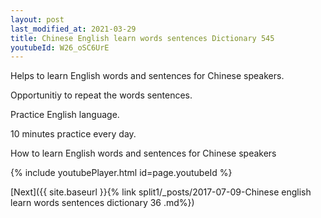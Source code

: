 ```yaml
---
layout: post
last_modified_at: 2021-03-29
title: Chinese English learn words sentences Dictionary 545 
youtubeId: W26_oSC6UrE
---
```

 
 
Helps to learn English words and sentences for Chinese speakers.

Opportunitiy to repeat the words sentences. 

Practice English language. 
 
10 minutes practice every day. 
 
How to learn English words and sentences for Chinese speakers 
 
{% include youtubePlayer.html id=page.youtubeId %}
 
 
[Next]({{ site.baseurl }}{% link  split1/_posts/2017-07-09-Chinese english learn words sentences dictionary 36 .md%})
 
